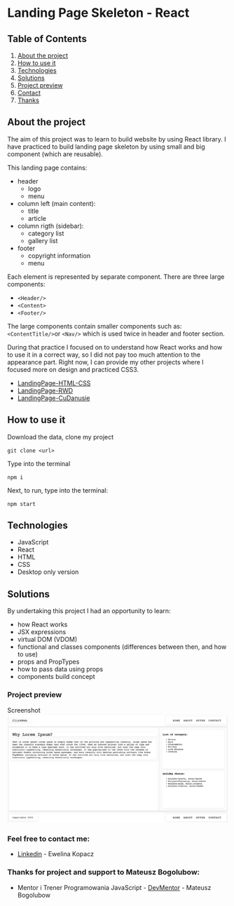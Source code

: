 # Landing Page Skeleton - React

## Table of Contents
1. [About the project](#about-the-project)
2. [How to use it](#how-to-use-it)
3. [Technologies](#technologies)
4. [Solutions](#solutions)
5. [Project preview](#project-preview)
6. [Contact](#feel-free-to-contact-me)
7. [Thanks](#thanks-for-project-and-support-to-Mateusz-Bogolubow)

## About the project
The aim of this project was to learn to build website by using React library. I have practiced to build landing page skeleton by using small and big component (which are reusable).

This landing page contains:
- header
    - logo
    - menu
- column left (main content):
    - title
    - article
- column rigth (sidebar):
    - category list
    - gallery list
- footer
    - copyright information
    - menu

Each element is represented by separate component.
There are three large components:
* ``` <Header/> ```
* ``` <Content> ```
* ``` <Footer/> ```

The large components contain smaller components such as: ```<ContentTitle/>```or ```<Nav/>``` which is used twice in header and footer section.

During that practice I focused on to understand how React works and how to use it in a correct way, so I did not pay too much attention to the appearance part. Right now, I can provide my other projects where I focused more on design
and practiced CSS3.
* [LandingPage-HTML-CSS](https://github.com/EwelinaKopacz/LandingPage-HTML-CSS)
* [LandingPage-RWD](https://github.com/EwelinaKopacz/LandingPage-RWD)
* [LandingPage-CuDanusie](https://github.com/EwelinaKopacz/LandingPage-CuDanusie)

## How to use it
Download the data, clone my project
```
git clone <url>
```

Type into the terminal
```
npm i
```

Next, to run, type into the terminal:
```
npm start
```

## Technologies
* JavaScript
* React
* HTML
* CSS
* Desktop only version


## Solutions
By  undertaking this project I had an opportunity to learn:
* how React works
* JSX expressions
* virtual DOM (VDOM)
* functional and classes components (differences between then, and how to use)
* props and PropTypes
* how to pass data using props
* components build concept


### Project preview
Screenshot
![Project-preview](./preview/screen1.png)


### Feel free to contact me:
* [Linkedin](https://www.linkedin.com/in/ewelina-kopacz-929559100/) - Ewelina Kopacz


### Thanks for project and support to Mateusz Bogolubow:
* Mentor i Trener Programowania JavaScript - [DevMentor](https://devmentor.pl/) - Mateusz Bogolubow